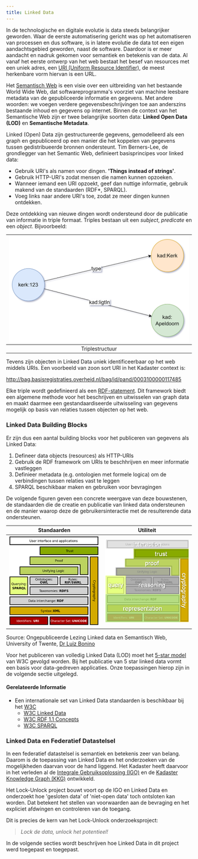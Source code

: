 ```yaml
---
title: Linked Data
---
```

In de technologische en digitale evolutie is data steeds belangrijker geworden. Waar de eerste automatisering gericht was op het automatiseren van processen en dus software, is in latere evolutie de data tot een eigen aandachtsgebied geworden, naast de software. Daardoor is er meer aandacht en nadruk gekomen voor semantiek en betekenis van de data. Al vanaf het eerste ontwerp van het web bestaat het besef van resources met een uniek adres, een <a href="https://nl.wikipedia.org/wiki/Uniform_resource_identifier" target="_blank">URI (Uniform Resource Identifier)</a>, de meest herkenbare vorm hiervan is een URL. 

Het [Semantisch Web](https://nl.wikipedia.org/wiki/Semantisch_web) is een visie over een uitbreiding van het bestaande World Wide Web, dat softwareprogramma's voorziet van machine leesbare metadata van de gepubliceerde informatie en gegevens. Met andere woorden: we voegen verdere gegevensbeschrijvingen toe aan anderszins bestaande inhoud en gegevens op internet. Binnen de context van het Semantische Web zijn er twee belangrijke soorten data: **Linked Open Data (LOD)** en **Semantische Metadata**.

Linked (Open) Data zijn gestructureerde gegevens, gemodelleerd als een graph en gepubliceerd op een manier die het koppelen van gegevens tussen gedistribueerde bronnen ondersteunt. Tim Berners-Lee, de grondlegger van het Semantic Web, definieert basisprincipes voor linked data:

- Gebruik URI's als namen voor dingen. **'Things instead of strings'**.
- Gebruik HTTP-URI's zodat mensen die namen kunnen opzoeken.
- Wanneer iemand een URI opzoekt, geef dan nuttige informatie, gebruik makend van de standaarden (RDF*, SPARQL).
- Voeg links naar andere URI's toe, zodat ze meer dingen kunnen ontdekken.

Deze ontdekking van nieuwe dingen wordt ondersteund door de publicatie van informatie in triple formaat. Triples bestaan uit een _subject_, _predicate_ en een _object_. Bijvoorbeeld: 

|![triplestructuur](images/triple.png)|
|:-:|
| Triplestructuur |

Tevens zijn objecten in Linked Data uniek identificeerbaar op het web middels URIs. Een voorbeeld van zoon sort URI in het Kadaster context is: 

<a href=http://bag.basisregistraties.overheid.nl/bag/id/pand/0003100000117485>http://bag.basisregistraties.overheid.nl/bag/id/pand/0003100000117485</a> 

Elke triple wordt gedefinieerd als een [RDF-statement](https://nl.wikipedia.org/wiki/Resource_Description_Framework). Dit framework biedt een algemene methode voor het beschrijven en uitwisselen van graph data en maakt daarmee een gestandaardiseerde uitwisseling van gegevens mogelijk op basis van relaties tussen objecten op het web. 

### Linked Data Building Blocks 
Er zijn dus een aantal building blocks voor het publiceren van gegevens als Linked Data:

1. Defineer data objects (resources) als HTTP-URIs
2. Gebruik de RDF framework om URIs te beschhrijven en meer informatie vastleggen
3. Definieer metadata (e.g. ontologien met formele logica) om de verbindingen tussen relaties vast te leggen
4. SPARQL beschikbaar maken en gebruiken voor bevragingen

De volgende figuren geven een concrete weergave van deze bouwstenen, de standaarden die de creatie en publicatie van linked data ondersteunen en de manier waarop deze de gebruikersinteractie met de resulterende data ondersteunen.

| **Standaarden** | **Utiliteit** |
|:-:|:-:|
|![building block linked data](images/theoretical-context-semantics.png)|![building block linked data](images/theoretical-context-semantics-2.png)|

Source: Ongepubliceerde Lezing Linked data en Semantisch Web, University of Twente, [Dr Luiz Bonino](https://people.utwente.nl/l.o.boninodasilvasantos)

Voor het publiceren van volledig Linked Data (LOD) moet het [5-star model](https://www.w3.org/2011/gld/wiki/5_Star_Linked_Data) van W3C gevolgd worden. Bij het publicatie van 5 star linked data vormt een basis voor data-gedreven applicaties. Onze toepassingen hierop zijn in de volgende sectie uitgelegd. 

#### Gerelateerde Informatie
- Een internationale set van Linked Data standaarden is beschikbaar bij het [W3C](https://www.w3.org/)
    - <a href="https://www.w3.org/wiki/LinkedData" target="_blank">W3C Linked Data</a>
    - <a href="https://www.w3.org/TR/rdf11-concepts/" target="_blank">W3C RDF 1.1 Concepts</a>
    - <a href="https://www.w3.org/TR/sparql11-query/" target="_blank">W3C SPARQL</a>

### Linked Data en Federatief Datastelsel
In een federatief datastelsel is semantiek en betekenis zeer van belang. Daarom is de toepassing van Linked Data en het onderzoeken van de mogelijkheden daarvan voor de hand liggend. Het Kadaster heeft daarvoor in het verleden al de <a href="https://labs.kadaster.nl/cases/integralegebruiksoplossing" target="_blank">Integrale Gebruiksoplossing (IGO)</a> en de <a href="https://labs.kadaster.nl/thema/Knowledge_graph" target="_blank">Kadaster Knowledge Graph (KKG)</a> ontwikkeld.

Het Lock-Unlock project bouwt voort op de IGO en Linked Data en onderzoekt hoe 'gesloten data' of 'niet-open data' toch ontsloten kan worden. Dat betekent het stellen van voorwaarden aan de bevraging en het expliciet afdwingen en controleren van de toegang. 

Dit is precies de kern van het Lock-Unlock onderzoeksproject: 
> _Lock de data, unlock het potentieel!_

In de volgende secties wordt beschrijven hoe Linked Data in dit project werd toegepast en toegepast.















